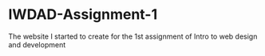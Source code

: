 # IWDAD-Assignment-1
The website I started to create for the 1st assignment of Intro to web design and development

